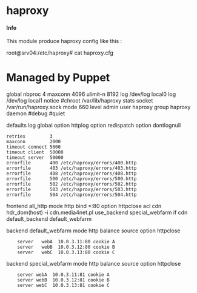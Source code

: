 # haproxy

#### Info
This module produce haproxy config like this :

root@srv04:/etc/haproxy# cat haproxy.cfg
# Managed by Puppet
global
	nbproc   4
	maxconn  4096
	ulimit-n 8192
	log      /dev/log local0
	log      /dev/log local1 notice
	#chroot /var/lib/haproxy
	stats    socket /var/run/haproxy.sock mode 660 level admin
	user     haproxy
	group    haproxy
	daemon
	#debug
	#quiet

defaults
	log             global
	option          httplog
	option          redispatch
	option          dontlognull
	
	retries         3
	maxconn         2000
	timeout connect 5000
	timeout client  50000
	timeout server  50000
	errorfile       400 /etc/haproxy/errors/400.http
	errorfile       403 /etc/haproxy/errors/403.http
	errorfile       408 /etc/haproxy/errors/408.http
	errorfile       500 /etc/haproxy/errors/500.http
	errorfile       502 /etc/haproxy/errors/502.http
	errorfile       503 /etc/haproxy/errors/503.http
	errorfile       504 /etc/haproxy/errors/504.http

frontend all_http
	mode            http
	bind            *:80
	option          httpclose
	acl cdn hdr_dom(host) -i cdn.media4net.pl
        use_backend special_webfarm if cdn
	default_backend default_webfarm
	
backend default_webfarm
        mode    http
        balance source
        option  httpclose
        
        server   webA  10.0.3.11:80 cookie A
        server   webB  10.0.3.12:80 cookie B
        server   webC  10.0.3.13:80 cookie C

backend special_webfarm
        mode    http
        balance source
        option  httpclose
        
        server webA  10.0.3.11:81 cookie A
        server webB  10.0.3.12:81 cookie B
        server webC  10.0.3.13:81 cookie C


